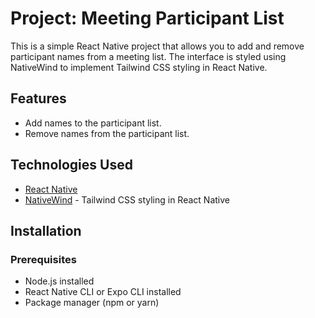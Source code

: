# Project: Meeting Participant List

This is a simple React Native project that allows you to add and remove participant names from a meeting list. The interface is styled using NativeWind to implement Tailwind CSS styling in React Native.

## Features

- Add names to the participant list.
- Remove names from the participant list.

## Technologies Used

- [React Native](https://reactnative.dev/)
- [NativeWind](https://www.nativewind.dev/) - Tailwind CSS styling in React Native

## Installation

### Prerequisites

- Node.js installed
- React Native CLI or Expo CLI installed
- Package manager (npm or yarn)
